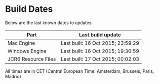# Build Dates

Below are the last known dates to updates

Part | Last build update
-----|-----
Mac Engine | Last built: 16 Oct 2015; 23:59:29
Windows Engine | Last built: 16 Oct 2015; 19:30:59
JCR6 Resource Files | Last built: 17 Oct 2015; 00:02:03
All times are in CET (Central European Time: Amsterdam, Brussels, Paris, Madrid)



